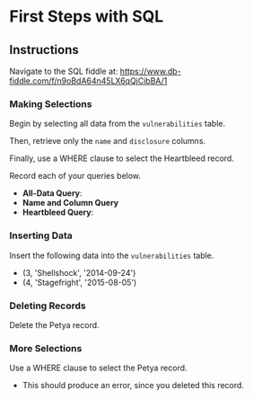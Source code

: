 # First Steps with SQL

## Instructions
Navigate to the SQL fiddle at: <https://www.db-fiddle.com/f/n9oBdA64n45LX6qQjCibBA/1>

### Making Selections
Begin by selecting all data from the `vulnerabilities` table. 

Then, retrieve only the `name` and `disclosure` columns.

Finally, use a WHERE clause to select the Heartbleed record.

Record each of your queries below.
- **All-Data Query**:
- **Name and Column Query**
- **Heartbleed Query**:

### Inserting Data
Insert the following data into the `vulnerabilities` table.
- (3, 'Shellshock', '2014-09-24')
- (4, 'Stagefright', '2015-08-05')

### Deleting Records
Delete the Petya record.

### More Selections

Use a WHERE clause to select the Petya record. 
- This should produce an error, since you deleted this record.
